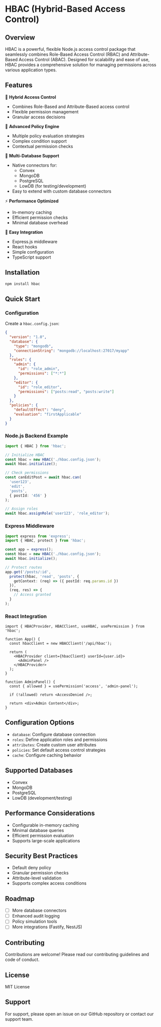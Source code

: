 # HBAC (Hybrid-Based Access Control)

## Overview

HBAC is a powerful, flexible Node.js access control package that seamlessly combines Role-Based Access Control (RBAC) and Attribute-Based Access Control (ABAC). Designed for scalability and ease of use, HBAC provides a comprehensive solution for managing permissions across various application types.

## Features

🔐 **Hybrid Access Control**

- Combines Role-Based and Attribute-Based access control
- Flexible permission management
- Granular access decisions

🔬 **Advanced Policy Engine**

- Multiple policy evaluation strategies
- Complex condition support
- Contextual permission checks

💾 **Multi-Database Support**

- Native connectors for:
  - Convex
  - MongoDB
  - PostgreSQL
  - LowDB (for testing/development)
- Easy to extend with custom database connectors

⚡ **Performance Optimized**

- In-memory caching
- Efficient permission checks
- Minimal database overhead

🔧 **Easy Integration**

- Express.js middleware
- React hooks
- Simple configuration
- TypeScript support

## Installation

```bash
npm install hbac
```

## Quick Start

### Configuration

Create a `hbac.config.json`:

```json
{
  "version": "1.0",
  "database": {
    "type": "mongodb",
    "connectionString": "mongodb://localhost:27017/myapp"
  },
  "roles": {
    "admin": {
      "id": "role_admin",
      "permissions": ["*:*"]
    },
    "editor": {
      "id": "role_editor",
      "permissions": ["posts:read", "posts:write"]
    }
  },
  "policies": {
    "defaultEffect": "deny",
    "evaluation": "firstApplicable"
  }
}
```

### Node.js Backend Example

```typescript
import { HBAC } from 'hbac';

// Initialize HBAC
const hbac = new HBAC('./hbac.config.json');
await hbac.initialize();

// Check permissions
const canEditPost = await hbac.can(
  'user123', 
  'edit', 
  'posts', 
  { postId: '456' }
);

// Assign roles
await hbac.assignRole('user123', 'role_editor');
```

### Express Middleware

```typescript
import express from 'express';
import { HBAC, protect } from 'hbac';

const app = express();
const hbac = new HBAC('./hbac.config.json');
await hbac.initialize();

// Protect routes
app.get('/posts/:id', 
  protect(hbac, 'read', 'posts', {
    getContext: (req) => ({ postId: req.params.id })
  }), 
  (req, res) => {
    // Access granted
  }
);
```

### React Integration

```tsx
import { HBACProvider, HBACClient, useHBAC, usePermission } from 'hbac';

function App() {
  const hbacClient = new HBACClient('/api/hbac');
  
  return (
    <HBACProvider client={hbacClient} userId={user.id}>
      <AdminPanel />
    </HBACProvider>
  );
}

function AdminPanel() {
  const { allowed } = usePermission('access', 'admin-panel');
  
  if (!allowed) return <AccessDenied />;
  
  return <div>Admin Content</div>;
}
```

## Configuration Options

- `database`: Configure database connection
- `roles`: Define application roles and permissions
- `attributes`: Create custom user attributes
- `policies`: Set default access control strategies
- `cache`: Configure caching behavior

## Supported Databases

- Convex
- MongoDB
- PostgreSQL
- LowDB (development/testing)

## Performance Considerations

- Configurable in-memory caching
- Minimal database queries
- Efficient permission evaluation
- Supports large-scale applications

## Security Best Practices

- Default deny policy
- Granular permission checks
- Attribute-level validation
- Supports complex access conditions

## Roadmap

- [ ] More database connectors
- [ ] Enhanced audit logging
- [ ] Policy simulation tools
- [ ] More integrations (Fastify, NestJS)

## Contributing

Contributions are welcome! Please read our contributing guidelines and code of conduct.

## License

MIT License

## Support

For support, please open an issue on our GitHub repository or contact our support team.